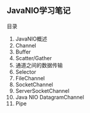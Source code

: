 ## JavaNIO学习笔记

目录

1. JavaNIO概述
2. Channel
3. Buffer
4. Scatter/Gather
5. 通道之间的数据传输
6. Selector
7. FileChannel
8. SocketChannel
9. ServerSocketChannel
10. Java NIO DatagramChannel
11. Pipe

